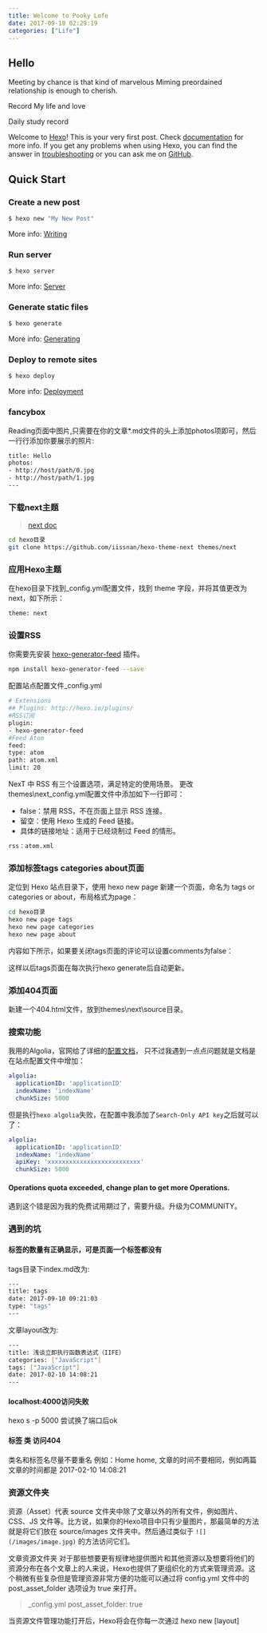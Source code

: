 ```yaml
---
title: Welcome to Pooky Lofe
date: 2017-09-10 02:29:19
categories: ["Life"]
---
```


## Hello

Meeting by chance is that kind of marvelous Miming preordained relationship is enough to cherish.

Record My life and love

Daily study record

Welcome to [Hexo](https://hexo.io/)! This is your very first post. Check [documentation](https://hexo.io/docs/) for more info. If you get any problems when using Hexo, you can find the answer in [troubleshooting](https://hexo.io/docs/troubleshooting.html) or you can ask me on [GitHub](https://github.com/hexojs/hexo/issues).

<!-- more -->

## Quick Start

### Create a new post

``` bash
$ hexo new "My New Post"
```

More info: [Writing](https://hexo.io/zh-cn/docs/writing.html)

### Run server

``` bash
$ hexo server
```

More info: [Server](https://hexo.io/zh-cn/docs/server.html)

### Generate static files

``` bash
$ hexo generate
```

More info: [Generating](https://hexo.io/zh-cn/docs/generating.html)

### Deploy to remote sites

``` bash
$ hexo deploy
```

More info: [Deployment](https://hexo.io/zh-cn/docs/deployment.html)


### fancybox

Reading页面中图片,只需要在你的文章*.md文件的头上添加photos项即可，然后一行行添加你要展示的照片:

``` bash
title: Hello
photos:
- http://host/path/0.jpg
- http://host/path/1.jpg
---
```


### 下载next主题
> [next doc](http://theme-next.iissnan.com/)

``` bash
cd hexo目录
git clone https://github.com/iissnan/hexo-theme-next themes/next
```
### 应用Hexo主题

在hexo目录下找到_config.yml配置文件，找到 theme 字段，并将其值更改为 next，如下所示：
``` bash
theme: next
```
### 设置RSS
你需要先安装 [hexo-generator-feed](https://github.com/hexojs/hexo-generator-feed) 插件。
``` bash
npm install hexo-generator-feed --save
```
配置站点配置文件_config.yml

``` bash
# Extensions
## Plugins: http://hexo.io/plugins/
#RSS订阅
plugin:
- hexo-generator-feed
#Feed Atom
feed:
type: atom
path: atom.xml
limit: 20
```
NexT 中 RSS 有三个设置选项，满足特定的使用场景。 更改 themes\next_config.yml配置文件中添加如下一行即可：

* false：禁用 RSS，不在页面上显示 RSS 连接。
* 留空：使用 Hexo 生成的 Feed 链接。
* 具体的链接地址：适用于已经烧制过 Feed 的情形。
``` bash
rss：atom.xml
```

### 添加标签tags categories about页面

定位到 Hexo 站点目录下，使用 hexo new page 新建一个页面，命名为 tags or categories or about，布局格式为page：

``` bash
cd hexo目录
hexo new page tags
hexo new page categories
hexo new page about
```
内容如下所示，如果要关闭tags页面的评论可以设置comments为false：

这样以后tags页面在每次执行hexo generate后自动更新。


### 添加404页面

新建一个404.html文件，放到themes\next\source目录。

### 搜索功能
我用的Algolia，官网给了详细的[配置文档](http://theme-next.iissnan.com/third-party-services.html#algolia-search)，
只不过我遇到一点点问题就是文档是在站点配置文件中增加：
```yaml
algolia:
  applicationID: 'applicationID'
  indexName: 'indexName'
  chunkSize: 5000
```

但是执行`hexo algolia`失败，在配置中我添加了`Search-Only API key`之后就可以了：
```yaml
algolia:
  applicationID: 'applicationID'
  indexName: 'indexName'
  apiKey: 'xxxxxxxxxxxxxxxxxxxxxxxxxx'
  chunkSize: 5000
```

#### Operations quota exceeded, change plan to get more Operations.
遇到这个错是因为我的免费试用期过了，需要升级。升级为COMMUNITY。

### 遇到的坑

#### 标签的数量有正确显示，可是页面一个标签都没有
tags目录下index.md改为:

``` bash
---
title: tags
date: 2017-09-10 09:21:03
type: "tags"
---
```
文章layout改为:

``` bash
---
title: 浅谈立即执行函数表达式（IIFE）
categories: ["JavaScript"]
tags: ["JavaScript"]
date: 2017-02-10 14:08:21
---
```
#### localhost:4000访问失败
hexo s -p 5000
尝试换了端口后ok

#### 标签 类 访问404
类名和标签名尽量不要重名 例如：Home home,
文章的时间不要相同，例如两篇文章的时间都是 2017-02-10 14:08:21
### 资源文件夹

资源（Asset）代表 source 文件夹中除了文章以外的所有文件，例如图片、CSS、JS 文件等。比方说，如果你的Hexo项目中只有少量图片，那最简单的方法就是将它们放在 source/images 文件夹中。然后通过类似于 `![](/images/image.jpg)` 的方法访问它们。

文章资源文件夹
对于那些想要更有规律地提供图片和其他资源以及想要将他们的资源分布在各个文章上的人来说，Hexo也提供了更组织化的方式来管理资源。这个稍微有些复杂但是管理资源非常方便的功能可以通过将 config.yml 文件中的 post_asset_folder 选项设为 true 来打开。

> _config.yml
  post_asset_folder: true


当资源文件管理功能打开后，Hexo将会在你每一次通过 hexo new [layout] <title> 命令创建新文章时自动创建一个文件夹。这个资源文件夹将会有与这个 markdown 文件一样的名字。将所有与你的文章有关的资源放在这个关联文件夹中之后，你可以通过相对路径来引用它们，这样你就得到了一个更简单而且方便得多的工作流。

#### 阅读次数不显示
leancloud 配置， 添加class，class的name 必须是Counter，否则统计次数不会显示。

##### 403 forbidden
如果访问量仍然不显示，打开浏览器调试模式，如果有如下图的errpr：
![403](/images/lofe/403.png)
说明安全域名配置错误，打开leancloud控制台，安全配置中填入如下配置并保存：
![web](/images/lofe/web.jpg)

#### local search cannot display
在 Chrome 打开 `search.xml` ，如下错误：
```
This page contains the following errors:

error on line 264 at column 35: Input is not proper UTF-8, indicate encoding !
Bytes: 0x08 0xE7 0xAC 0xAC
Below is a rendering of the page up to the first error.
```
删除line 264 ，重新部署后ok.

### [常见问题](http://theme-next.iissnan.com/faqs.html)

